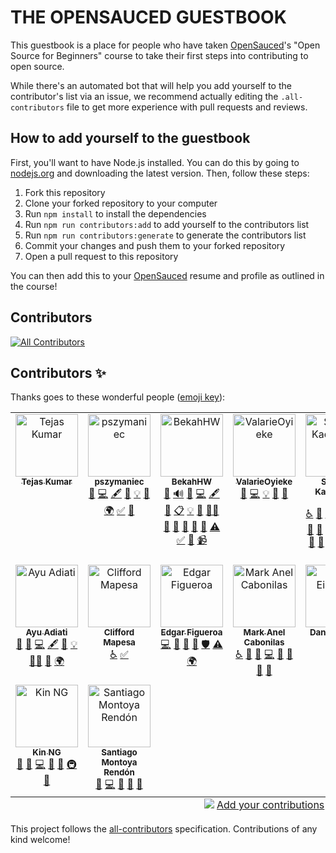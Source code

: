 # THE OPENSAUCED GUESTBOOK

This guestbook is a place for people who have taken [OpenSauced](https://opensauced.pizza)'s "Open Source for Beginners" course to take their first steps into contributing to open source.

While there's an automated bot that will help you add yourself to the contributor's list via an issue, we recommend actually editing the `.all-contributors` file to get more experience with pull requests and reviews.

## How to add yourself to the guestbook

First, you'll want to have Node.js installed. You can do this by going to [nodejs.org](https://nodejs.org) and downloading the latest version. Then, follow these steps:

1. Fork this repository
2. Clone your forked repository to your computer
3. Run `npm install` to install the dependencies
4. Run `npm run contributors:add` to add yourself to the contributors list
5. Run `npm run contributors:generate` to generate the contributors list
6. Commit your changes and push them to your forked repository
7. Open a pull request to this repository

You can then add this to your [OpenSauced](https://opensauced.pizza) resume and profile as outlined in the course!

## Contributors

<!-- ALL-CONTRIBUTORS-BADGE:START - Do not remove or modify this section -->
[![All Contributors](https://img.shields.io/badge/all_contributors-16-orange.svg?style=flat-square)](#contributors-)
<!-- ALL-CONTRIBUTORS-BADGE:END -->

## Contributors ✨

Thanks goes to these wonderful people ([emoji key](https://allcontributors.org/docs/en/emoji-key)):

<!-- ALL-CONTRIBUTORS-LIST:START - Do not remove or modify this section -->
<!-- prettier-ignore-start -->
<!-- markdownlint-disable -->
<table>
  <tbody>
    <tr>
      <td align="center" valign="top" width="14.28%"><a href="https://tej.as/"><img src="https://github.com/tejasq.png?s=100" width="100px;" alt="Tejas Kumar"/><br /><sub><b>Tejas Kumar</b></sub></a><br /></td>
      <td align="center" valign="top" width="14.28%"><a href="https://github.com/pszymaniec"><img src="https://avatars.githubusercontent.com/u/102276661?v=4?s=100" width="100px;" alt="pszymaniec"/><br /><sub><b>pszymaniec</b></sub></a><br /><a href="#blog-pszymaniec" title="Blogposts">📝</a> <a href="https://github.com/TejasQ/opensauced-guestbook/commits?author=pszymaniec" title="Code">💻</a> <a href="#content-pszymaniec" title="Content">🖋</a> <a href="https://github.com/TejasQ/opensauced-guestbook/commits?author=pszymaniec" title="Documentation">📖</a> <a href="#example-pszymaniec" title="Examples">💡</a> <a href="#research-pszymaniec" title="Research">🔬</a> <a href="#translation-pszymaniec" title="Translation">🌍</a> <a href="#tutorial-pszymaniec" title="Tutorials">✅</a> <a href="https://github.com/TejasQ/opensauced-guestbook/issues?q=author%3Apszymaniec" title="Bug reports">🐛</a></td>
      <td align="center" valign="top" width="14.28%"><a href="https://bekahhw.github.io/"><img src="https://avatars.githubusercontent.com/u/34313413?v=4?s=100" width="100px;" alt="BekahHW"/><br /><sub><b>BekahHW</b></sub></a><br /><a href="#question-BekahHW" title="Answering Questions">💬</a> <a href="#audio-BekahHW" title="Audio">🔊</a> <a href="#blog-BekahHW" title="Blogposts">📝</a> <a href="https://github.com/TejasQ/opensauced-guestbook/commits?author=BekahHW" title="Code">💻</a> <a href="#content-BekahHW" title="Content">🖋</a> <a href="https://github.com/TejasQ/opensauced-guestbook/commits?author=BekahHW" title="Documentation">📖</a> <a href="#eventOrganizing-BekahHW" title="Event Organizing">📋</a> <a href="#example-BekahHW" title="Examples">💡</a> <a href="#ideas-BekahHW" title="Ideas, Planning, & Feedback">🤔</a> <a href="#mentoring-BekahHW" title="Mentoring">🧑‍🏫</a> <a href="#projectManagement-BekahHW" title="Project Management">📆</a> <a href="#promotion-BekahHW" title="Promotion">📣</a> <a href="#research-BekahHW" title="Research">🔬</a> <a href="https://github.com/TejasQ/opensauced-guestbook/pulls?q=is%3Apr+reviewed-by%3ABekahHW" title="Reviewed Pull Requests">👀</a> <a href="#talk-BekahHW" title="Talks">📢</a> <a href="https://github.com/TejasQ/opensauced-guestbook/commits?author=BekahHW" title="Tests">⚠️</a> <a href="#tutorial-BekahHW" title="Tutorials">✅</a> <a href="#userTesting-BekahHW" title="User Testing">📓</a> <a href="#video-BekahHW" title="Videos">📹</a></td>
      <td align="center" valign="top" width="14.28%"><a href="https://github.com/ValarieOyieke"><img src="https://avatars.githubusercontent.com/u/99278182?v=4?s=100" width="100px;" alt="ValarieOyieke"/><br /><sub><b>ValarieOyieke</b></sub></a><br /><a href="https://github.com/TejasQ/opensauced-guestbook/issues?q=author%3AValarieOyieke" title="Bug reports">🐛</a> <a href="https://github.com/TejasQ/opensauced-guestbook/commits?author=ValarieOyieke" title="Code">💻</a> <a href="#example-ValarieOyieke" title="Examples">💡</a> <a href="https://github.com/TejasQ/opensauced-guestbook/pulls?q=is%3Apr+reviewed-by%3AValarieOyieke" title="Reviewed Pull Requests">👀</a> <a href="#userTesting-ValarieOyieke" title="User Testing">📓</a></td>
      <td align="center" valign="top" width="14.28%"><a href="https://github.com/shirenekboyd"><img src="https://avatars.githubusercontent.com/u/89878197?v=4?s=100" width="100px;" alt="Shirene Kadkhodai Boyd"/><br /><sub><b>Shirene Kadkhodai Boyd</b></sub></a><br /><a href="#a11y-shirenekboyd" title="Accessibility">️️️️♿️</a> <a href="#question-shirenekboyd" title="Answering Questions">💬</a> <a href="#blog-shirenekboyd" title="Blogposts">📝</a> <a href="https://github.com/TejasQ/opensauced-guestbook/issues?q=author%3Ashirenekboyd" title="Bug reports">🐛</a> <a href="https://github.com/TejasQ/opensauced-guestbook/commits?author=shirenekboyd" title="Code">💻</a> <a href="#content-shirenekboyd" title="Content">🖋</a> <a href="#data-shirenekboyd" title="Data">🔣</a> <a href="#design-shirenekboyd" title="Design">🎨</a> <a href="https://github.com/TejasQ/opensauced-guestbook/commits?author=shirenekboyd" title="Documentation">📖</a> <a href="#ideas-shirenekboyd" title="Ideas, Planning, & Feedback">🤔</a> <a href="#maintenance-shirenekboyd" title="Maintenance">🚧</a> <a href="#mentoring-shirenekboyd" title="Mentoring">🧑‍🏫</a> <a href="#plugin-shirenekboyd" title="Plugin/utility libraries">🔌</a> <a href="#research-shirenekboyd" title="Research">🔬</a> <a href="https://github.com/TejasQ/opensauced-guestbook/pulls?q=is%3Apr+reviewed-by%3Ashirenekboyd" title="Reviewed Pull Requests">👀</a> <a href="#talk-shirenekboyd" title="Talks">📢</a> <a href="https://github.com/TejasQ/opensauced-guestbook/commits?author=shirenekboyd" title="Tests">⚠️</a> <a href="#tool-shirenekboyd" title="Tools">🔧</a> <a href="#userTesting-shirenekboyd" title="User Testing">📓</a></td>
      <td align="center" valign="top" width="14.28%"><a href="https://www.shelleymcq.dev/"><img src="https://avatars.githubusercontent.com/u/81432121?v=4?s=100" width="100px;" alt="Shelley McHardy"/><br /><sub><b>Shelley McHardy</b></sub></a><br /><a href="#question-shelleymcq" title="Answering Questions">💬</a> <a href="https://github.com/TejasQ/opensauced-guestbook/commits?author=shelleymcq" title="Code">💻</a> <a href="https://github.com/TejasQ/opensauced-guestbook/commits?author=shelleymcq" title="Documentation">📖</a> <a href="#eventOrganizing-shelleymcq" title="Event Organizing">📋</a> <a href="#mentoring-shelleymcq" title="Mentoring">🧑‍🏫</a> <a href="https://github.com/TejasQ/opensauced-guestbook/pulls?q=is%3Apr+reviewed-by%3Ashelleymcq" title="Reviewed Pull Requests">👀</a> <a href="#tutorial-shelleymcq" title="Tutorials">✅</a></td>
      <td align="center" valign="top" width="14.28%"><a href="https://github.com/jmslynn"><img src="https://avatars.githubusercontent.com/u/72352820?v=4?s=100" width="100px;" alt="jmslynn"/><br /><sub><b>jmslynn</b></sub></a><br /><a href="#a11y-jmslynn" title="Accessibility">️️️️♿️</a> <a href="https://github.com/TejasQ/opensauced-guestbook/commits?author=jmslynn" title="Code">💻</a></td>
    </tr>
    <tr>
      <td align="center" valign="top" width="14.28%"><a href="https://adiati.com/"><img src="https://avatars.githubusercontent.com/u/45172775?v=4?s=100" width="100px;" alt="Ayu Adiati"/><br /><sub><b>Ayu Adiati</b></sub></a><br /><a href="#question-adiati98" title="Answering Questions">💬</a> <a href="#blog-adiati98" title="Blogposts">📝</a> <a href="https://github.com/TejasQ/opensauced-guestbook/commits?author=adiati98" title="Code">💻</a> <a href="#content-adiati98" title="Content">🖋</a> <a href="https://github.com/TejasQ/opensauced-guestbook/commits?author=adiati98" title="Documentation">📖</a> <a href="#example-adiati98" title="Examples">💡</a> <a href="#mentoring-adiati98" title="Mentoring">🧑‍🏫</a> <a href="#talk-adiati98" title="Talks">📢</a> <a href="#translation-adiati98" title="Translation">🌍</a></td>
      <td align="center" valign="top" width="14.28%"><a href="https://github.com/droffilc1"><img src="https://avatars.githubusercontent.com/u/97587370?v=4?s=100" width="100px;" alt="Clifford Mapesa"/><br /><sub><b>Clifford Mapesa</b></sub></a><br /><a href="#a11y-droffilc1" title="Accessibility">️️️️♿️</a> <a href="#tutorial-droffilc1" title="Tutorials">✅</a></td>
      <td align="center" valign="top" width="14.28%"><a href="https://github.com/edgarefigueroa"><img src="https://avatars.githubusercontent.com/u/55363462?v=4?s=100" width="100px;" alt="Edgar Figueroa"/><br /><sub><b>Edgar Figueroa</b></sub></a><br /><a href="https://github.com/TejasQ/opensauced-guestbook/commits?author=edgarefigueroa" title="Code">💻</a> <a href="#data-edgarefigueroa" title="Data">🔣</a> <a href="https://github.com/TejasQ/opensauced-guestbook/commits?author=edgarefigueroa" title="Documentation">📖</a> <a href="#research-edgarefigueroa" title="Research">🔬</a> <a href="#security-edgarefigueroa" title="Security">🛡️</a> <a href="https://github.com/TejasQ/opensauced-guestbook/commits?author=edgarefigueroa" title="Tests">⚠️</a> <a href="#translation-edgarefigueroa" title="Translation">🌍</a></td>
      <td align="center" valign="top" width="14.28%"><a href="https://github.com/macabonilas827"><img src="https://avatars.githubusercontent.com/u/134240236?v=4?s=100" width="100px;" alt="Mark Anel Cabonilas"/><br /><sub><b>Mark Anel Cabonilas</b></sub></a><br /><a href="#a11y-macabonilas827" title="Accessibility">️️️️♿️</a> <a href="#question-macabonilas827" title="Answering Questions">💬</a> <a href="#blog-macabonilas827" title="Blogposts">📝</a> <a href="https://github.com/TejasQ/opensauced-guestbook/commits?author=macabonilas827" title="Code">💻</a> <a href="#data-macabonilas827" title="Data">🔣</a> <a href="https://github.com/TejasQ/opensauced-guestbook/commits?author=macabonilas827" title="Documentation">📖</a> <a href="#ideas-macabonilas827" title="Ideas, Planning, & Feedback">🤔</a> <a href="#tool-macabonilas827" title="Tools">🔧</a></td>
      <td align="center" valign="top" width="14.28%"><a href="https://github.com/deisenhut"><img src="https://avatars.githubusercontent.com/u/11063252?v=4?s=100" width="100px;" alt="Dan Eisenhut"/><br /><sub><b>Dan Eisenhut</b></sub></a><br /><a href="https://github.com/TejasQ/opensauced-guestbook/commits?author=deisenhut" title="Code">💻</a></td>
      <td align="center" valign="top" width="14.28%"><a href="https://github.com/Muyixone"><img src="https://avatars.githubusercontent.com/u/66142660?v=4?s=100" width="100px;" alt="Alarezomo Osamuyi"/><br /><sub><b>Alarezomo Osamuyi</b></sub></a><br /><a href="#a11y-Muyixone" title="Accessibility">️️️️♿️</a> <a href="#audio-Muyixone" title="Audio">🔊</a> <a href="#mentoring-Muyixone" title="Mentoring">🧑‍🏫</a> <a href="#userTesting-Muyixone" title="User Testing">📓</a> <a href="#question-Muyixone" title="Answering Questions">💬</a> <a href="https://github.com/TejasQ/opensauced-guestbook/commits?author=Muyixone" title="Tests">⚠️</a> <a href="#translation-Muyixone" title="Translation">🌍</a> <a href="#talk-Muyixone" title="Talks">📢</a></td>
      <td align="center" valign="top" width="14.28%"><a href="http://ananfito.hashnode.dev/"><img src="https://avatars.githubusercontent.com/u/81890820?v=4?s=100" width="100px;" alt="Anthony Nanfito"/><br /><sub><b>Anthony Nanfito</b></sub></a><br /><a href="https://github.com/TejasQ/opensauced-guestbook/commits?author=ananfito" title="Code">💻</a></td>
    </tr>
    <tr>
      <td align="center" valign="top" width="14.28%"><a href="https://kinhong.vercel.app/"><img src="https://avatars.githubusercontent.com/u/59541661?v=4?s=100" width="100px;" alt="Kin NG"/><br /><sub><b>Kin NG</b></sub></a><br /><a href="#blog-k1nho" title="Blogposts">📝</a> <a href="https://github.com/TejasQ/opensauced-guestbook/issues?q=author%3Ak1nho" title="Bug reports">🐛</a> <a href="https://github.com/TejasQ/opensauced-guestbook/commits?author=k1nho" title="Code">💻</a> <a href="#design-k1nho" title="Design">🎨</a> <a href="https://github.com/TejasQ/opensauced-guestbook/commits?author=k1nho" title="Documentation">📖</a> <a href="#infra-k1nho" title="Infrastructure (Hosting, Build-Tools, etc)">🚇</a> <a href="https://github.com/TejasQ/opensauced-guestbook/pulls?q=is%3Apr+reviewed-by%3Ak1nho" title="Reviewed Pull Requests">👀</a></td>
      <td align="center" valign="top" width="14.28%"><a href="https://github.com/Axfez"><img src="https://avatars.githubusercontent.com/u/92069466?v=4?s=100" width="100px;" alt="Santiago Montoya Rendón"/><br /><sub><b>Santiago Montoya Rendón</b></sub></a><br /><a href="#question-Axfez" title="Answering Questions">💬</a> <a href="https://github.com/TejasQ/opensauced-guestbook/commits?author=Axfez" title="Code">💻</a> <a href="#data-Axfez" title="Data">🔣</a> <a href="https://github.com/TejasQ/opensauced-guestbook/commits?author=Axfez" title="Documentation">📖</a> <a href="#maintenance-Axfez" title="Maintenance">🚧</a></td>
    </tr>
  </tbody>
  <tfoot>
    <tr>
      <td align="center" size="13px" colspan="7">
        <img src="https://raw.githubusercontent.com/all-contributors/all-contributors-cli/1b8533af435da9854653492b1327a23a4dbd0a10/assets/logo-small.svg">
          <a href="https://all-contributors.js.org/docs/en/bot/usage">Add your contributions</a>
        </img>
      </td>
    </tr>
  </tfoot>
</table>

<!-- markdownlint-restore -->
<!-- prettier-ignore-end -->

<!-- ALL-CONTRIBUTORS-LIST:END -->

This project follows the [all-contributors](https://github.com/all-contributors/all-contributors) specification. Contributions of any kind welcome!